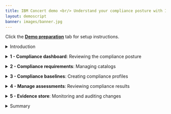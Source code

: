 ```yaml
---
title: IBM Concert demo <br/> Understand your compliance posture with IBM Concert <br/> <small> <i> Live demo for Tech Sales </i> </small>
layout: demoscript
banner: images/banner.jpg
---
```


<span id="top"></span>

Click the [**Demo preparation**](demo-preparation) tab for setup instructions.

<details markdown="1">

<summary>Introduction</summary>

Today we’ll explore how IBM Concert assists a compliance manager with accelerating application compliance tracking and ensuring adherence to standards as applications evolve. We’ll see how Concert seamlessly integrates compliance monitoring into the application lifecycle.

By continuously assessing applications for compliance, Concert provides prioritized recommendations to bring them into conformance with standards. Additionally, Concert automates the compilation of evidence, simplifying the process of demonstrating compliance to auditors.

Let’s get started.

<br/>

</details>

<p/>

<details markdown="1">

<summary><strong>1 - Compliance dashboard</strong>: Reviewing the compliance posture</summary>

<br/>

| **1.1** | **Placeholder** |
| :--- | :--- |
| **Narration** | The compliance manager at Focus Financial manages applications hosted across various environments. As the application portfolio has evolved, its complexity has grown. Applications now span multiple servers and cloud providers, which increases the resources needed to track and manage compliance and heightens the risk of non-compliance. Concert helps the compliance manager maintain compliance more effectively. |
| **Action** &nbsp; 1.1.1 | Show the **Home** page, which you opened during demo preparation. Select the **Compliance** dimension. <br/> <img src="images/1-1-1.png" width="800" /> |
| **Narration** | The operations manager is responsible for maintaining compliance by ensuring all applications adhere to regulatory requirements. By integrating compliance management into the application lifecycle, Concert streamlines compliance assessments across all applications and accelerates issue tracking. When compliance deviations are detected, Concert prioritizes issues and assists the operations team in addressing them efficiently. <br/><br/> Upon logging into Concert, the compliance manager sees a comprehensive overview of the organization’s compliance posture. Concert provides a unified view of compliance assessments and their associated application environments. |
| **Action** &nbsp; 1.1.2 | Click **Arena view**. <br/> <img src="images/1-1-2.png" width="800" /> |
| **Action** &nbsp; 1.1.3 | Click the **Latest compliance assessments** switch. <br/> <img src="images/1-1-3.png" width="800" /> |
| **Narration** | The operations manager sees a summary of the compliance assessments across all the application environments. The lighter circles represent the environments with the lowest compliance scores, while the darker circles represent those with higher compliance scores. |

**[Go to top](#top)**

<br/><br/>

</details>

<p/>

<details markdown="1">

<summary><strong>2 - Compliance requirements</strong>: Managing catalogs</summary>

<br/>

| **2.1** | **Placeholder** |
| :--- | :--- |
| **Narration** | Compliance catalogs store the compliance requirements, standards and regulations that a software application must adhere to. Concert manages compliance catalogs within the Compliance dimension. |
| **Action** &nbsp; 2.1.1 | Click **Dimensions** (1) and select **Compliance** (2). <br/> <img src="images/2-1-1.png" width="800" /> |
| **Action** &nbsp; 2.1.2 | Click the **Catalogs** tab. <br/> <img src="images/2-1-2.png" width="800" /> |
| **Narration** | The compliance manager reviews and manages the list of catalogs. The compliance manager can upload additional compliance catalogs. |
| **Action** &nbsp; 2.1.3 | Click **Upload catalog**. <br/> <img src="images/2-1-3.png" width="800" /> <br/><br/> The following screen will appear: <br/> <img src="images/2-1-4.png" width="800" /> |
| **Narration** | Concert can import catalogs that are published by standards bodies, such as NIST-53 standards, or custom catalogs that are formatted according to the OSCAL specification. |
| **Action** &nbsp; 2.1.4 | Click **Cancel**. <br/> <img src="images/2-1-5.png" width="800" /> |
| **Action** &nbsp; 2.1.5 | Click the first catalog. <br/> <img src="images/2-1-6.png" width="800" /> <br/><br/> The following screen will appear: <br/> <img src="images/2-1-7.png" width="800" /> |
| **Narration** | Each compliance catalog defines a set of compliance controls, which are the specific measures that ensure applications adhere to regulatory policies. |
| **Action** &nbsp; 2.1.6 | Click to open the first control. <br/> <img src="images/2-1-8.png" width="800" /> |
| **Narration** | The compliance manager reviews the compliance controls. Concert uses gen AI to generate a summary of the description of each control. |
| **Action** &nbsp; 2.1.7 | Click the **AI** icon. Type '**What is ac-1?**' into the chatbot. <br/> <img src="images/2-1-9.png" width="800" /> |
| **Narration** | Concert’s interactive chatbot uses gen AI to dig deeper into the compliance control and engage in conversations. The compliance manager uses natural language to interact with Concert, probing this compliance control, understanding its regulations and exploring the potential impacts. The chatbot uses IBM’s Granite language model and comes pre-trained to have interactive conversations about compliance. |
| **Action** &nbsp; 2.1.8 | Click **X** to close the chatbot window. <br/> <img src="images/2-1-10.png" width="800" /> |
| **Action** &nbsp; 2.1.9 | Click **X** to close the catalog. <br/> <img src="images/2-1-11.png" width="800" /> |

**[Go to top](#top)**

<br/><br/>

</details>

<p/>

<details markdown="1">

<summary><strong>3 - Compliance baselines</strong>: Creating compliance profiles</summary>

<br/>

| **3.1** | **PLaceholder** |
| :--- | :--- |
| **Action** &nbsp; 3.1.1 | Click the **Profiles** tab. <br/> <img src="images/3-1-1.png" width="800" /> |
| **Narration** | Concert uses compliance profiles to determine application compliance. When a profile is selected, the compliance manager views its controls. |
| **Action** &nbsp; 3.1.2 | Click **Compliance profile**. <br/> <img src="images/3-1-2.png" width="800" /> <br/><br/> The following screen will appear: <br/> <img src="images/3-1-3.png" width="800" /> |
| **Action** &nbsp; 3.1.3 | Click **X** to close the **Compliance profile** screen. <br/> <img src="images/3-1-4.png" width="800" /> |
| **Action** &nbsp; 3.1.4 | Click **Create profile**. <br/> <img src="images/3-1-5.png" width="800" /> <br/><br/> The following **Create profile** screen will appear: <br/> <img src="images/3-1-6.png" width="800" /> |
| **Action** &nbsp; 3.1.5 | Enter '**Global Profile**' for the **Name** field (1). Select any catalog for the **Select Catalog** field (2). Select some controls in the **Select controls** field (3). <br/> <img src="images/3-1-7.png" width="800" /> |
| **Narration** | The compliance manager groups the controls into compliance profiles. Any set of controls from a catalog can be used to create a profile. |
| **Action** &nbsp; 3.1.6 | Click **Cancel**. <br/> <img src="images/3-1-8.png" width="800" /> |

**[Go to top](#top)**

<br/><br/>

</details>

<p/>

<details markdown="1">

<summary><strong>4 - Manage assessments</strong>: Reviewing compliance results</summary>

<br/>

| **4.1** | **Placeholder** |
| :--- | :--- |
| **Action** &nbsp; 4.1.1 | Click the **Assessments** tab. <br/> <img src="images/4-1-1.png" width="800" /> |
| **Action** &nbsp; 4.1.2 | Click the first assessment to open it. <br/> <img src="images/4-1-2.png" width="800" /> <br/><br/> The following **NIST scan results** screen will appear: <br/> <img src="images/4-1-3.png" width="800" /> |
| **Narration** | Concert’s assessment results identify which controls are compliant and which are not. As applications are delivered, Concert verifies compliance and ensures adherence to standards as applications evolve and scale. In most organizations, compliance is typically handled in isolation by a separate compliance team. Concert provides a unified view of compliance impacts across application and compliance teams, enabling streamlined collaboration and decision-making. |
| **Action** &nbsp; 4.1.3 | For the **Fire Protection** control, click the **menu** icon and then click **Provide evidence**. <br/> <img src="images/4-1-4.png" width="800" /> <br/><br/> The following **Provide evidence** screen will appear: <br/> <img src="images/4-1-5.png" width="800" /> |
| **Narration** | The compliance manager can mark controls as tested and provide an appropriate evidence statement. Concert uses watsonx to evaluate the evidence statement and indicate whether the evidence provided is sufficient to satisfy most compliance officers. |
| **Action** &nbsp; 4.1.4 | In the **Evidence** field, type '**Fire protection system in place and documented**' (1). Click **Evaluate with watsonx** (2). <br/> <img src="images/4-1-6.png" width="800" /> |
| **Narration** | Export all this and send to auditors instead of manually putting this all together manually, which is what most companies do now. That alone will save companies time and effort. |

**[Go to top](#top)**

<br/><br/>

</details>

<p/>

<details markdown="1">

<summary><strong>5 - Evidence store</strong>: Monitoring and auditing changes</summary>

<br/>

| **5.1** | **Audit changes** |
| :--- | :--- |
| **Action** &nbsp; 5.1.1 | Click **Inventory** (1) and select **Evidence store** (2). <br/> <img src="images/5-1-1.png" width="800" /> <br/><br/> The following **Evidence store** screen will appear: <br/> <img src="images/5-1-2.png" width="800" /> |
| **Narration** | As activities occur and data is updated, Concert continuously maintains the information in the ‘Evidence store.’ The 'Evidence store' acts as a comprehensive change log, tracking CVE resolution progress, compliance status, delivered applications and all the other crucial details. <br/><br/> During software audits, compiling and presenting all necessary data to demonstrate compliance can be very time-consuming. However, with Concert, all relevant information is automatically collected and stored in the 'Evidence store,' making the audit process much more efficient. <br/><br/> For example, we can easily see what compliance assessments we’ve completed and what changed over time. |
| **Action** &nbsp; 5.1.2 | Click **Compliance assessment** under the chart. <br/> <img src="images/5-1-3.png" width="800" /> <br/><br/> The following screen will appear: <br/> <img src="images/5-1-4.png" width="800" /> |
| **Action** &nbsp; 5.1.3 | <inline-notification text="There is currently only one compliance assessment loaded into the demo environment. For now, you will need to skip these final actions."></inline-notification> Select the last two assessments (1) and then select **Compare** (2). <br/> <img src="images/5-1-5.png" width="800" /> <br/><br/> The following screen will appear: <br/> <img src="images/5-1-6.png" width="800" /> |
| **Narration** | Concert compares the two selected compliance assessments, highlighting the differences. It compares the total number of controls that passed in each assessment and the results for each specific control. |

**[Go to top](#top)**

<br/><br/>

</details>

<p/>

<details markdown="1">

<summary>Summary</summary>

Placeholder

**[Go to top](#top)**

<br/><br/>

</details>